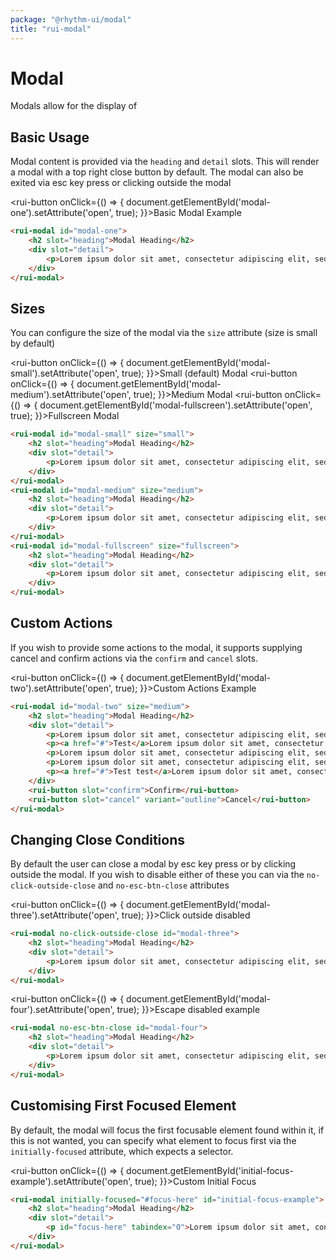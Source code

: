 ```yaml
---
package: "@rhythm-ui/modal"
title: "rui-modal"
---
```



# Modal
Modals allow for the display of 

## Basic Usage
Modal content is provided via the `heading` and `detail` slots. This will render a modal with a top right close button by default.
The modal can also be exited via esc key press or clicking outside the modal

<rui-button onClick={() => {
    document.getElementById('modal-one').setAttribute('open', true);
}}>Basic Modal Example</rui-button>

```html preview
<rui-modal id="modal-one">
    <h2 slot="heading">Modal Heading</h2>
    <div slot="detail">
        <p>Lorem ipsum dolor sit amet, consectetur adipiscing elit, sed do eiusmod tempor incididunt ut labore et dolore magna aliqua. Ut enim ad minim veniam, quis.</p>
    </div>
</rui-modal>
```

## Sizes 
You can configure the size of the modal via the `size` attribute (size is small by default)

<rui-button onClick={() => {
    document.getElementById('modal-small').setAttribute('open', true);
}}>Small (default) Modal</rui-button>
<rui-button onClick={() => {
    document.getElementById('modal-medium').setAttribute('open', true);
}}>Medium Modal</rui-button>
<rui-button onClick={() => {
    document.getElementById('modal-fullscreen').setAttribute('open', true);
}}>Fullscreen Modal</rui-button>

```html preview
<rui-modal id="modal-small" size="small">
    <h2 slot="heading">Modal Heading</h2>
    <div slot="detail">
        <p>Lorem ipsum dolor sit amet, consectetur adipiscing elit, sed do eiusmod tempor incididunt ut labore et dolore magna aliqua. Ut enim ad minim veniam, quis.</p>
    </div>
</rui-modal>
<rui-modal id="modal-medium" size="medium">
    <h2 slot="heading">Modal Heading</h2>
    <div slot="detail">
        <p>Lorem ipsum dolor sit amet, consectetur adipiscing elit, sed do eiusmod tempor incididunt ut labore et dolore magna aliqua. Ut enim ad minim veniam, quis.</p>
    </div>
</rui-modal>
<rui-modal id="modal-fullscreen" size="fullscreen">
    <h2 slot="heading">Modal Heading</h2>
    <div slot="detail">
        <p>Lorem ipsum dolor sit amet, consectetur adipiscing elit, sed do eiusmod tempor incididunt ut labore et dolore magna aliqua. Ut enim ad minim veniam, quis.</p>
    </div>
</rui-modal>
```

## Custom Actions
If you wish to provide some actions to the modal, it supports supplying cancel and confirm actions via the `confirm` and `cancel` slots.

<rui-button onClick={() => {
    document.getElementById('modal-two').setAttribute('open', true);
}}>Custom Actions Example</rui-button>

```html preview
<rui-modal id="modal-two" size="medium">
    <h2 slot="heading">Modal Heading</h2>
    <div slot="detail">
        <p>Lorem ipsum dolor sit amet, consectetur adipiscing elit, sed do eiusmod tempor incididunt ut labore et dolore magna aliqua. Ut enim ad minim veniam, quis. <a href="#">A focusable element</a></p>
        <p><a href="#">Test</a>Lorem ipsum dolor sit amet, consectetur adipiscing elit, sed do eiusmod tempor incididunt ut labore et dolore magna aliqua. Ut enim ad minim veniam, quis.</p>
        <p>Lorem ipsum dolor sit amet, consectetur adipiscing elit, sed do eiusmod tempor incididunt ut labore et dolore magna aliqua. Ut enim ad minim veniam, quis.</p>
        <p>Lorem ipsum dolor sit amet, consectetur adipiscing elit, sed do eiusmod tempor incididunt ut labore et dolore magna aliqua. Ut enim ad minim veniam, quis.</p>
        <p><a href="#">Test test</a>Lorem ipsum dolor sit amet, consectetur adipiscing elit, sed do eiusmod tempor incididunt ut labore et dolore magna aliqua. Ut enim ad minim veniam, quis.</p>
    </div>
    <rui-button slot="confirm">Confirm</rui-button>
    <rui-button slot="cancel" variant="outline">Cancel</rui-button>
</rui-modal>
```

## Changing Close Conditions
By default the user can close a modal by esc key press or by clicking outside the modal. If you wish to disable either of these you can
via the `no-click-outside-close` and `no-esc-btn-close` attributes

<rui-button onClick={() => {
    document.getElementById('modal-three').setAttribute('open', true);
}}>Click outside disabled</rui-button>

```html preview
<rui-modal no-click-outside-close id="modal-three">
    <h2 slot="heading">Modal Heading</h2>
    <div slot="detail">
        <p>Lorem ipsum dolor sit amet, consectetur adipiscing elit, sed do eiusmod tempor incididunt ut labore et dolore magna aliqua. Ut enim ad minim veniam, quis.</p>
    </div>
</rui-modal>
```

<rui-button onClick={() => {
    document.getElementById('modal-four').setAttribute('open', true);
}}>Escape disabled example</rui-button>

```html preview
<rui-modal no-esc-btn-close id="modal-four">
    <h2 slot="heading">Modal Heading</h2>
    <div slot="detail">
        <p>Lorem ipsum dolor sit amet, consectetur adipiscing elit, sed do eiusmod tempor incididunt ut labore et dolore magna aliqua. Ut enim ad minim veniam, quis.</p>
    </div>
</rui-modal>
```


## Customising First Focused Element
By default, the modal will focus the first focusable element found within it, if this is not wanted, you can specify what element to focus first via the `initially-focused` attribute, which expects a selector.

<rui-button onClick={() => {
    document.getElementById('initial-focus-example').setAttribute('open', true);
}}>Custom Initial Focus</rui-button>

```html preview
<rui-modal initially-focused="#focus-here" id="initial-focus-example">
    <h2 slot="heading">Modal Heading</h2>
    <div slot="detail">
        <p id="focus-here" tabindex="0">Lorem ipsum dolor sit amet, consectetur adipiscing elit, sed do eiusmod tempor incididunt ut labore et dolore magna aliqua. Ut enim ad minim veniam, quis.</p>
    </div>
</rui-modal>
```
